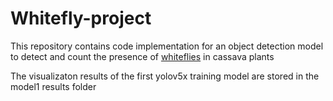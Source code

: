 # Whitefly-project
This repository contains code implementation for an object detection model to detect and count the presence of
[whiteflies](https://plantvillage.psu.edu/diseases/cassava-whitefly) in cassava plants

 The visualizaton results of the first yolov5x training model are stored in the model1 results folder
